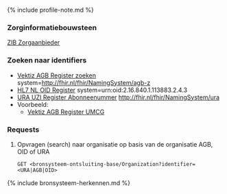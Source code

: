 {% include profile-note.md %}

### Zorginformatiebouwsteen

[ZIB Zorgaanbieder](https://zibs.nl/wiki/Zorgaanbieder-v3.1.1(2017NL))

### Zoeken naar identifiers

* [Vektiz AGB Register zoeken](https://www.vektis.nl/agb-register/zoeken) system=http://fhir.nl/fhir/NamingSystem/agb-z
* [HL7 NL OID Register](https://hl7.nl/actuele-hl7-nl-oid-register.html) system=urn:oid:2.16.840.1.113883.2.4.3
* [URA UZI Register Abonneenummer](https://www.zorgcsp.nl/zoeken/UitgegevenServerCertificatenUzi) http://fhir.nl/fhir/NamingSystem/ura
* Voorbeeld:
    * [Vektiz AGB Register UMCG](https://www.vektis.nl/agb-register/onderneming-06020101)

### Requests

1. Opvragen (search) naar organisatie op basis van de organisatie AGB, OID of URA

    `GET <bronsysteem-ontsluiting-base/Organization?identifier=<URA|AGB|OID>`

{% include bronsysteem-herkennen.md %}
